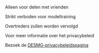 Alleen voor delen met vrienden

Strikt verboden voor modeltraining

Overtreders zullen worden vervolgd

Voor meer informatie over het privacybeleid

Bezoek de [DESMG-privacybeleidspagina](https://www.desmg.com/#/policies/privacy)
